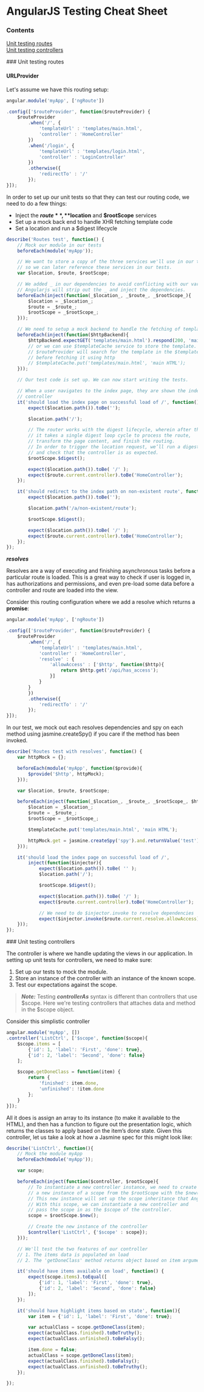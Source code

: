 # AngularJS Testing Cheat Sheet

### Contents
[Unit testing routes](#routes)  
[Unit testing controllers](#controllers)

<a name="routes"/>
### Unit testing routes

#### URLProvider

Let's assume we have this routing setup:

```js
angular.module('myApp', ['ngRoute'])

.config(['$routeProvider', function($routeProvider) {
	$routeProvider
		.when('/', {
			'templateUrl' : 'templates/main.html',
			'controller' : 'HomeController'
		})
		.when('/login', {
			'templateUrl' : 'templates/login.html',
			'controller' : 'LoginController'
		})
		.otherwise({
			'redirectTo' : '/'
		});
}]);
```

In order to set up our unit tests so that they can test our routing code, we need to do a few things:

- Inject the **$route**, **$location** and **$rootScope** services
- Set up a mock back end to handle XHR fetching template code
- Set a location and run a $digest lifecycle

```js
describe('Routes test', function() {
	// Mock our module in our tests
	beforeEach(module('myApp'));

	// We want to store a copy of the three services we'll use in our tests
	// so we can later reference these services in our tests.
	var $location, $route, $rootScope;

	// We added _ in our dependencies to avoid conflicting with our variables.
	// Angularjs will strip out the _ and inject the dependencies.
	beforeEach(inject(function(_$location_, _$route_, _$rootScope_){
		$location = _$location_;
		$route = _$route_;
		$rootScope = _$rootScope_;
	}));

	// We need to setup a mock backend to handle the fetching of templates from the 'templateUrl'.
	beforeEach(inject(function($httpBackend){
		$httpBackend.expectGET('templates/main.html').respond(200, 'main HTML');
		// or we can use $templateCache service to store the template.
		// $routeProvider will search for the template in the $templateCache first
		// before fetching it using http
		// $templateCache.put('templates/main.html', 'main HTML');
	}));

	// Our test code is set up. We can now start writing the tests.

	// When a user navigates to the index page, they are shown the index page with the proper
	// controller
	it('should load the index page on successful load of /', function(){
		expect($location.path()).toBe('');

		$location.path('/');

		// The router works with the digest lifecycle, wherein after the location is set,
		// it takes a single digest loop cycle to process the route,
		// transform the page content, and finish the routing.
		// In order to trigger the location request, we’ll run a digest cycle (on the $rootScope) 
		// and check that the controller is as expected.
		$rootScope.$digest();

		expect($location.path()).toBe( '/' );
		expect($route.current.controller).toBe('HomeController');
	});

	it('should redirect to the index path on non-existent route', function(){
		expect($location.path()).toBe('');

		$location.path('/a/non-existent/route');

		$rootScope.$digest();

		expect($location.path()).toBe( '/' );
		expect($route.current.controller).toBe('HomeController');
	});
});
```

**_resolves_**

Resolves are a way of executing and finishing asynchronous tasks before a particular route is loaded.
This is a great way to check if user is logged in, has authorizations and permissions, and even pre-load
some data before a controller and route are loaded into the view. 

Consider this routing configuration where we add a resolve which returns a **promise**:

```js
angular.module('myApp', ['ngRoute'])

.config(['$routeProvider', function($routeProvider) {
	$routeProvider
		.when('/', {
			'templateUrl' : 'templates/main.html',
			'controller' : 'HomeController',
			'resolve' : {
				'allowAccess' : ['$http', function($http){
					return $http.get('/api/has_access');
				}]
			}
		}
		})
		.otherwise({
			'redirectTo' : '/'
		});
}]);
```

In our test, we mock out each resolves dependencies and spy on each method using jasmine.createSpy()
if you care if the method has been invoked.

```js
describe('Routes test with resolves', function() {
	var httpMock = {};

	beforeEach(module('myApp', function($provide){
		$provide('$http', httpMock);
	}));

	var $location, $route, $rootScope;

	beforeEach(inject(function(_$location_, _$route_, _$rootScope_, $httpBackend, $templateCache){
		$location = _$location_;
		$route = _$route_;
		$rootScope = _$rootScope_;

		$templateCache.put('templates/main.html', 'main HTML');

		httpMock.get = jasmine.createSpy('spy').and.returnValue('test');
	}));

	it('should load the index page on successful load of /', 
		inject(function($injector){
			expect($location.path()).toBe( '' );
			$location.path('/');

			$rootScope.$digest();

			expect($location.path()).toBe( '/' );
			expect($route.current.controller).toBe('HomeController');

			// We need to do $injector.invoke to resolve dependencies
			expect($injector.invoke($route.current.resolve.allowAccess)).toBe('test');
	}));
});
```
<a name="controllers"/>
### Unit testing controllers

The controller is where we handle updating the views in our application. In setting up unit tests for controllers, 
we need to make sure: 

1. Set up our tests to mock the module.
2. Store an instance of the controller with an instance of the known scope.
3. Test our expectations against the scope.

> **_Note:_**
> Testing **_controllerAs_** syntax is different than controllers that use $scope. 
> Here we're testing controllers that attaches data and method in the $scope object.

Consider this simplistic controller

```js
angular.module('myApp', [])
.controller('ListCtrl', ['$scope', function($scope){
	$scope.items = [
		{'id': 1, 'label': 'First', 'done': true},
		{'id': 2, 'label': 'Second', 'done': false}
	];

	$scope.getDoneClass = function(item) {
		return {
			'finished': item.done,
			'unfinished': !item.done
		};
	}
}]);
```

All it does is assign an array to its instance (to make it available to the HTML), and then has a function to figure out the presentation logic, which returns the classes to apply based on the item’s done state. Given this controller, let us take a look at how a Jasmine spec for this might look like:

```js
describe('ListCtrl', function(){
	// Mock the module myApp
	beforeEach(module('myApp'));

	var scope;

	beforeEach(inject(function($controller, $rootScope){
		// To instantiate a new controller instance, we need to create 
		// a new instance of a scope from the $rootScope with the $new() method. 
		// This new instance will set up the scope inheritance that Angular uses at run time.
		// With this scope, we can instantiate a new controller and 
		// pass the scope in as the $scope of the controller.
		scope = $rootScope.$new();

		// Create the new instance of the controller
		$controller('ListCtrl', {'$scope' : scope});
	}));

	// We'll test the two features of our controller
	// 1. The items data is populated on load
	// 2. The 'getDoneClass' method returns object based on item argument

	it('should have items available on load', function() {
		expect(scope.items).toEqual([
			{'id': 1, 'label': 'First', 'done': true},
			{'id': 2, 'label': 'Second', 'done': false}
		]);
	});

	it('should have highlight items based on state', function(){
		var item = {'id': 1, 'label': 'First', 'done': true};

		var actualClass = scope.getDoneClass(item);
		expect(actualClass.finished).toBeTruthy();
		expect(actualClass.unfinished).toBeFalsy();

		item.done = false;
		actualClass = scope.getDoneClass(item);
		expect(actualClass.finished).toBeFalsy();
		expect(actualClass.unfinished).toBeTruthy();
	});

});
```

